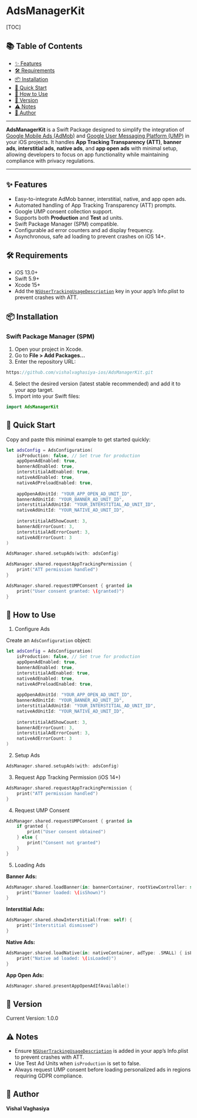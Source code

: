 # AdsManagerKit

[TOC]

## 📚 Table of Contents
- [✨ Features](#-features)
- [🛠 Requirements](#-requirements)
- [📦 Installation](#-installation)
- [🚀 Quick Start](#-quick-start)
- [🚀 How to Use](#-how-to-use)
- [📝 Version](#-version)
- [⚠️ Notes](#-notes)
- [👤 Author](#-author)

---

**AdsManagerKit** is a Swift Package designed to simplify the integration of [Google Mobile Ads (AdMob)](https://developers.google.com/admob/ios/quick-start) and [Google User Messaging Platform (UMP)](https://developers.google.com/admob/ump/ios/quick-start) in your iOS projects. It handles **App Tracking Transparency (ATT)**, **banner ads**, **interstitial ads**, **native ads**, and **app open ads** with minimal setup, allowing developers to focus on app functionality while maintaining compliance with privacy regulations.

---

## ✨ Features

- Easy-to-integrate AdMob banner, interstitial, native, and app open ads.
- Automated handling of App Tracking Transparency (ATT) prompts.
- Google UMP consent collection support.
- Supports both **Production** and **Test** ad units.
- Swift Package Manager (SPM) compatible.
- Configurable ad error counters and ad display frequency.
- Asynchronous, safe ad loading to prevent crashes on iOS 14+.

## 🛠 Requirements

- iOS 13.0+
- Swift 5.9+
- Xcode 15+
- Add the [`NSUserTrackingUsageDescription`](https://developer.apple.com/documentation/bundleresources/information_property_list/nsusertrackingusagedescription) key in your app’s Info.plist to prevent crashes with ATT.

## 📦 Installation

### Swift Package Manager (SPM)

1. Open your project in Xcode.  
2. Go to **File > Add Packages…**  
3. Enter the repository URL:  
```swift
https://github.com/vishalvaghasiya-ios/AdsManagerKit.git
```
4. Select the desired version (latest stable recommended) and add it to your app target.  
5. Import into your Swift files:  
```swift
import AdsManagerKit
```

## 🚀 Quick Start

Copy and paste this minimal example to get started quickly:

```swift
let adsConfig = AdsConfiguration(
    isProduction: false, // Set true for production
    appOpenAdEnabled: true,
    bannerAdEnabled: true,
    interstitialAdEnabled: true,
    nativeAdEnabled: true,
    nativeAdPreloadEnabled: true,
    
    appOpenAdUnitId: "YOUR_APP_OPEN_AD_UNIT_ID",
    bannerAdUnitId: "YOUR_BANNER_AD_UNIT_ID",
    interstitialAdUnitId: "YOUR_INTERSTITIAL_AD_UNIT_ID",
    nativeAdUnitId: "YOUR_NATIVE_AD_UNIT_ID",
    
    interstitialAdShowCount: 3,
    bannerAdErrorCount: 3,
    interstitialAdErrorCount: 3,
    nativeAdErrorCount: 3
)

AdsManager.shared.setupAds(with: adsConfig)

AdsManager.shared.requestAppTrackingPermission {
    print("ATT permission handled")
}

AdsManager.shared.requestUMPConsent { granted in
    print("User consent granted: \(granted)")
}
```

## 🚀 How to Use

1. Configure Ads  

Create an `AdsConfiguration` object:  
```swift
let adsConfig = AdsConfiguration(
    isProduction: false, // Set true for production
    appOpenAdEnabled: true,
    bannerAdEnabled: true,
    interstitialAdEnabled: true,
    nativeAdEnabled: true,
    nativeAdPreloadEnabled: true,
    
    appOpenAdUnitId: "YOUR_APP_OPEN_AD_UNIT_ID",
    bannerAdUnitId: "YOUR_BANNER_AD_UNIT_ID",
    interstitialAdUnitId: "YOUR_INTERSTITIAL_AD_UNIT_ID",
    nativeAdUnitId: "YOUR_NATIVE_AD_UNIT_ID",
    
    interstitialAdShowCount: 3,
    bannerAdErrorCount: 3,
    interstitialAdErrorCount: 3,
    nativeAdErrorCount: 3
)
```

2. Setup Ads  
```swift
AdsManager.shared.setupAds(with: adsConfig)
```

3. Request App Tracking Permission (iOS 14+)  
```swift
AdsManager.shared.requestAppTrackingPermission {
    print("ATT permission handled")
}
```

4. Request UMP Consent  
```swift
AdsManager.shared.requestUMPConsent { granted in
    if granted {
        print("User consent obtained")
    } else {
        print("Consent not granted")
    }
}
```

5. Loading Ads  

**Banner Ads:**  
```swift
AdsManager.shared.loadBanner(in: bannerContainer, rootViewController: self) { isShown in
    print("Banner loaded: \(isShown)")
}
```

**Interstitial Ads:**  
```swift
AdsManager.shared.showInterstitial(from: self) {
    print("Interstitial dismissed")
}
```

**Native Ads:**  
```swift
AdsManager.shared.loadNative(in: nativeContainer, adType: .SMALL) { isLoaded in
    print("Native ad loaded: \(isLoaded)")
}
```

**App Open Ads:**  
```swift
AdsManager.shared.presentAppOpenAdIfAvailable()
```

## 📝 Version

Current Version: 1.0.0

## ⚠️ Notes

- Ensure [`NSUserTrackingUsageDescription`](https://developer.apple.com/documentation/bundleresources/information_property_list/nsusertrackingusagedescription) is added in your app’s Info.plist to prevent crashes with ATT.  
- Use Test Ad Units when `isProduction` is set to false.  
- Always request UMP consent before loading personalized ads in regions requiring GDPR compliance.

## 👤 Author

**Vishal Vaghasiya**
